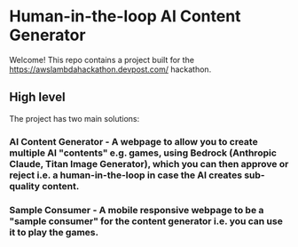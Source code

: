 # Human-in-the-loop AI Content Generator

Welcome! This repo contains a project built for the https://awslambdahackathon.devpost.com/ hackathon.

## High level

The project has two main solutions:

### AI Content Generator - A webpage to allow you to create multiple AI "contents" e.g. games, using Bedrock (Anthropic Claude, Titan Image Generator), which you can then approve or reject i.e. a human-in-the-loop in case the AI creates sub-quality content.

### Sample Consumer - A mobile responsive webpage to be a "sample consumer" for the content generator i.e. you can use it to play the games.
